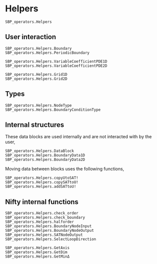 # Helpers

```@docs
SBP_operators.Helpers
```

## User interaction

```@docs
SBP_operators.Helpers.Boundary
SBP_operators.Helpers.PeriodicBoundary
```

```@docs
SBP_operators.Helpers.VariableCoefficientPDE1D
SBP_operators.Helpers.VariableCoefficientPDE2D
```

```@docs
SBP_operators.Helpers.Grid1D
SBP_operators.Helpers.Grid2D
```


## Types

```@docs
SBP_operators.Helpers.NodeType
SBP_operators.Helpers.BoundaryConditionType
```




## Internal structures

These data blocks are used internally and are not interacted with by the user,
```@docs
SBP_operators.Helpers.DataBlock
SBP_operators.Helpers.BoundaryData1D
SBP_operators.Helpers.BoundaryData2D
```

Moving data between blocks uses the following functions,
```@docs
SBP_operators.Helpers.copyUtoSAT!
SBP_operators.Helpers.copySATtoU!
SBP_operators.Helpers.addSATtoU!
```


## Nifty internal functions
```@docs
SBP_operators.Helpers.check_order
SBP_operators.Helpers.check_boundary
SBP_operators.Helpers.halforder
SBP_operators.Helpers.BoundaryNodeInput
SBP_operators.Helpers.BoundaryNodeOutput
SBP_operators.Helpers.SATNodeOutput
SBP_operators.Helpers.SelectLoopDirection
```

```@docs
SBP_operators.Helpers.GetAxis
SBP_operators.Helpers.GetDim
SBP_operators.Helpers.GetMinΔ
```

